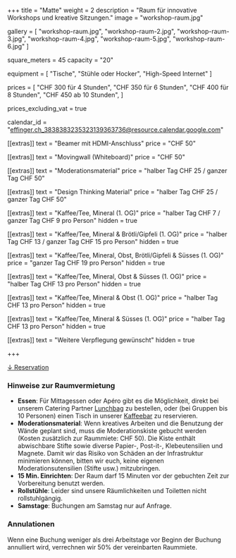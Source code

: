 +++
title = "Matte"
weight = 2
description = "Raum für innovative Workshops und kreative Sitzungen."
image = "workshop-raum.jpg"

gallery = [
  "workshop-raum.jpg",
  "workshop-raum-2.jpg",
  "workshop-raum-3.jpg",
  "workshop-raum-4.jpg",
  "workshop-raum-5.jpg",
  "workshop-raum-6.jpg"
]

square_meters = 45
capacity = "20"

equipment = [
  "Tische",
  "Stühle oder Hocker",
  "High-Speed Internet"
]

prices = [
  "CHF 300 für 4 Stunden",
  "CHF 350 für 6 Stunden",
  "CHF 400 für 8 Stunden",
  "CHF 450 ab 10 Stunden",
]

prices_excluding_vat = true

calendar_id = "effinger.ch_3838383235323139363736@resource.calendar.google.com"

[[extras]]
text = "Beamer mit HDMI-Anschluss"
price = "CHF 50"

[[extras]]
text = "Movingwall (Whiteboard)"
price = "CHF 50"

[[extras]]
text = "Moderationsmaterial"
price = "halber Tag CHF 25 / ganzer Tag CHF 50"

[[extras]]
text = "Design Thinking Material"
price = "halber Tag CHF 25 / ganzer Tag CHF 50"

[[extras]]
text = "Kaffee/Tee, Mineral (1. OG)"
price = "halber Tag CHF 7 / ganzer Tag CHF 9 pro Person"
hidden = true

[[extras]]
text = "Kaffee/Tee, Mineral & Brötli/Gipfeli (1. OG)"
price = "halber Tag CHF 13 / ganzer Tag CHF 15 pro Person"
hidden = true

[[extras]]
text = "Kaffee/Tee, Mineral, Obst,  Brötli/Gipfeli & Süsses (1. OG)"
price = "ganzer Tag CHF 19 pro Person"
hidden = true

[[extras]]
text = "Kaffee/Tee, Mineral, Obst & Süsses (1. OG)"
price = "halber Tag CHF 13 pro Person"
hidden = true

[[extras]]
text = "Kaffee/Tee, Mineral & Obst (1. OG)"
price = "halber Tag CHF 13 pro Person"
hidden = true

[[extras]]
text = "Kaffee/Tee, Mineral & Süsses (1. OG)"
price = "halber Tag CHF 13 pro Person"
hidden = true

[[extras]]
text = "Weitere Verpflegung gewünscht"
hidden = true

+++

<div class="local-scroll">
 <a href="#reservation" class="btn btn-mod btn-border btn-round btn-medium">&darr; Reservation</a>
</div>


### Hinweise zur Raumvermietung

* **Essen**: Für Mittagessen oder Apéro gibt es die Möglichkeit, direkt bei unserem Catering Partner [Lunchbag](https://www.lunchbag.ch/) zu bestellen, oder (bei Gruppen bis 10 Personen) einen Tisch in unserer [Kaffeebar](/kaffeebar/) zu reservieren.
* **Moderationsmaterial**: Wenn kreatives Arbeiten und die Benutzung der Wände geplant sind, muss die Moderationskiste gebucht werden (Kosten zusätzlich zur Raummiete: CHF 50). Die Kiste enthält abwischbare Stifte sowie diverse Papier-, Post-it-, Klebeutensilien und Magnete. Damit wir das Risiko von Schäden an der Infrastruktur minimieren können, bitten wir euch, keine eigenen Moderationsutensilien (Stifte usw.) mitzubringen.
* **15 Min. Einrichten**: Der Raum darf 15 Minuten vor der gebuchten Zeit zur Vorbereitung benutzt werden.
* **Rollstühle**: Leider sind unsere Räumlichkeiten und Toiletten nicht rollstuhlgängig.
* **Samstage**: Buchungen am Samstag nur auf Anfrage.


### Annulationen

Wenn eine Buchung weniger als drei Arbeitstage vor Beginn der Buchung annulliert wird, verrechnen wir 50% der vereinbarten Raummiete.